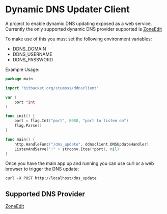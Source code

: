 Dynamic DNS Updater Client
==========================

A project to enable dynamic DNS updating exposed as a web service. Currently
the only supported dynamic DNS provider supported is [ZoneEdit](http://www.zoneedit.com "ZoneEdit")

To make use of this you must set the following environment variables:
* DDNS_DOMAIN
* DDNS_USERNAME
* DDNS_PASSWORD

Example Usage:
```go
package main

import "bitbucket.org/stumoss/ddnsclient"

var (
    port *int
)

func init() {
    port = flag.Int("port", 8080, "port to listen on")
    flag.Parse()
}

func main() {
    http.HandleFunc("/dns_update", ddnsclient.DNSUpdateHandler)
    ListenAndServe(":" + strconv.Itoa(*port), nil)
}
```

Once you have the main app up and running you can use curl or a web browser
to trigger the DNS update:

    curl -X POST http://localhost/dns_update


Supported DNS Provider
----------------------
[ZoneEdit](http://www.zoneedit.com "ZoneEdit")
